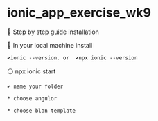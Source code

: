 # ionic_app_exercise_wk9

📌 Step by step guide installation

🔴 In your local machine install

    ✔️ionic --version. or  ✔️npx ionic --version

⚪️ npx ionic start

    ✔️ name your folder

    * choose angulor

    * choose blan template
